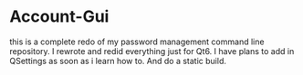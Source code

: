 # Account-Gui
this is a complete redo of my password management command line repository. I rewrote and redid everything just for Qt6. I have plans to add in QSettings as soon as i learn how to. And do a static build.
